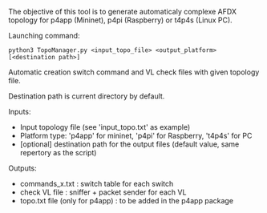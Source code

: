 The objective of this tool is to generate automaticaly complexe AFDX topology for p4app (Mininet), p4pi (Raspberry) or t4p4s (Linux PC).

Launching command: 
```shell
python3 TopoManager.py <input_topo_file> <output_platform> [<destination path>]
```
Automatic creation switch command and VL check files with given topology file.

Destination path is current directory by default.

Inputs: 
- Input topology file (see 'input_topo.txt' as example)
- Platform type: 'p4app' for mininet, 'p4pi' for Raspberry, 't4p4s' for PC
- [optional] destination path for the output files (default value, same repertory as the script) 

Outputs:
- commands_x.txt : switch table for each switch
- check VL file : sniffer + packet sender for each VL
- topo.txt file (only for p4app) : to be added in the p4app package
